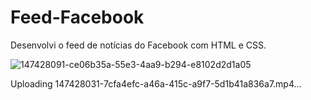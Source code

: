 # Feed-Facebook
Desenvolvi o feed de notícias do Facebook com HTML e CSS.

![147428091-ce06b35a-55e3-4aa9-b294-e8102d2d1a05](https://user-images.githubusercontent.com/99426704/153490335-aab85538-c3f6-4d92-90b5-474489e21b93.png)

Uploading 147428031-7cfa4efc-a46a-415c-a9f7-5d1b41a836a7.mp4…
